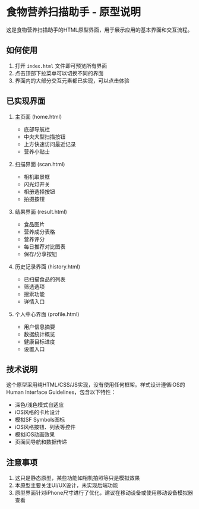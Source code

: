 # 食物营养扫描助手 - 原型说明

这是食物营养扫描助手的HTML原型界面，用于展示应用的基本界面和交互流程。

## 如何使用

1. 打开 `index.html` 文件即可预览所有界面
2. 点击顶部下拉菜单可以切换不同的界面
3. 界面内的大部分交互元素都已实现，可以点击体验

## 已实现界面

1. 主页面 (home.html)
   - 底部导航栏
   - 中央大型扫描按钮
   - 上方快速访问最近记录
   - 营养小贴士

2. 扫描界面 (scan.html)
   - 相机取景框
   - 闪光灯开关
   - 相册选择按钮
   - 拍摄按钮

3. 结果界面 (result.html)
   - 食品图片
   - 营养成分表格
   - 营养评分
   - 每日推荐对比图表
   - 保存/分享按钮

4. 历史记录界面 (history.html)
   - 已扫描食品的列表
   - 筛选选项
   - 搜索功能
   - 详情入口

5. 个人中心界面 (profile.html)
   - 用户信息摘要
   - 数据统计概览
   - 健康目标进度
   - 设置入口

## 技术说明

这个原型采用纯HTML/CSS/JS实现，没有使用任何框架。样式设计遵循iOS的Human Interface Guidelines，包含以下特性：

- 深色/浅色模式自适应
- iOS风格的卡片设计
- 模拟SF Symbols图标
- iOS风格按钮、列表等控件
- 模拟iOS动画效果
- 页面间导航和数据传递

## 注意事项

1. 这只是静态原型，某些功能如相机拍照等只是模拟效果
2. 本原型主要关注UI/UX设计，未实现后端功能
3. 原型界面针对iPhone尺寸进行了优化，建议在移动设备或使用移动设备模拟器查看 